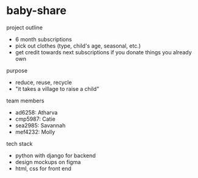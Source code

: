 # baby-share

project outline
- 6 month subscriptions 
- pick out clothes (type, child's age, seasonal, etc.)
- get credit towards next subscriptions if you donate things you already own

purpose
- reduce, reuse, recycle
- "it takes a village to raise a child"

team members
- ad6258: Atharva
- cmp5987: Catie
- sea2985: Savannah
- mef4232: Molly

tech stack
- python with django for backend
- design mockups on figma
- html, css for front end
